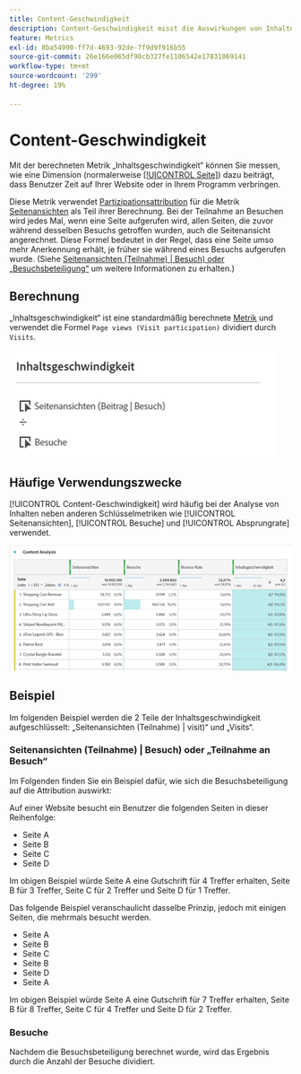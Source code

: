 ```yaml
---
title: Content-Geschwindigkeit
description: Content-Geschwindigkeit misst die Auswirkungen von Inhalten auf nachgeordnete Inhalte.
feature: Metrics
exl-id: 8ba54990-ff7d-4693-92de-7f9d9f916b55
source-git-commit: 26e166e065df90cb327fe1106542e17831069141
workflow-type: tm+mt
source-wordcount: '299'
ht-degree: 19%

---
```


# Content-Geschwindigkeit

Mit der berechneten Metrik „Inhaltsgeschwindigkeit“ können Sie messen, wie eine Dimension (normalerweise [[!UICONTROL Seite]](/help/components/dimensions/page.md)) dazu beiträgt, dass Benutzer Zeit auf Ihrer Website oder in Ihrem Programm verbringen.

Diese Metrik verwendet [Partizipationsattribution](/help/analyze/analysis-workspace/attribution/models.md) für die Metrik [Seitenansichten](page-views.md) als Teil ihrer Berechnung. Bei der Teilnahme an Besuchen wird jedes Mal, wenn eine Seite aufgerufen wird, allen Seiten, die zuvor während desselben Besuchs getroffen wurden, auch die Seitenansicht angerechnet. Diese Formel bedeutet in der Regel, dass eine Seite umso mehr Anerkennung erhält, je früher sie während eines Besuchs aufgerufen wurde. (Siehe [Seitenansichten (Teilnahme) | Besuch) oder „Besuchsbeteiligung“](#page-views-participation--visit-or-visit-participation) um weitere Informationen zu erhalten.)

## Berechnung

„Inhaltsgeschwindigkeit“ ist eine standardmäßig berechnete [Metrik](overview.md) und verwendet die Formel `Page views (Visit participation)` dividiert durch `Visits`.

![](assets/cont-velo-1.png)

## Häufige Verwendungszwecke

[!UICONTROL Content-Geschwindigkeit] wird häufig bei der Analyse von Inhalten neben anderen Schlüsselmetriken wie [!UICONTROL Seitenansichten], [!UICONTROL Besuche] und [!UICONTROL Absprungrate] verwendet.

![](assets/cont-velo-3.png)

## Beispiel

Im folgenden Beispiel werden die 2 Teile der Inhaltsgeschwindigkeit aufgeschlüsselt: „Seitenansichten (Teilnahme) | visit)“ und „Visits“.

### Seitenansichten (Teilnahme) | Besuch) oder „Teilnahme an Besuch“

Im Folgenden finden Sie ein Beispiel dafür, wie sich die Besuchsbeteiligung auf die Attribution auswirkt:

Auf einer Website besucht ein Benutzer die folgenden Seiten in dieser Reihenfolge:

* Seite A
* Seite B
* Seite C
* Seite D

Im obigen Beispiel würde Seite A eine Gutschrift für 4 Treffer erhalten, Seite B für 3 Treffer, Seite C für 2 Treffer und Seite D für 1 Treffer.

Das folgende Beispiel veranschaulicht dasselbe Prinzip, jedoch mit einigen Seiten, die mehrmals besucht werden.

* Seite A
* Seite B
* Seite C
* Seite B
* Seite D
* Seite A

Im obigen Beispiel würde Seite A eine Gutschrift für 7 Treffer erhalten, Seite B für 8 Treffer, Seite C für 4 Treffer und Seite D für 2 Treffer.

### Besuche

Nachdem die Besuchsbeteiligung berechnet wurde, wird das Ergebnis durch die Anzahl der Besuche dividiert.

